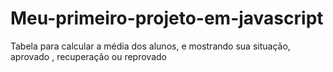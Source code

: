 # Meu-primeiro-projeto-em-javascript
 Tabela para calcular a média dos alunos, e mostrando sua situação, aprovado , recuperação ou reprovado
